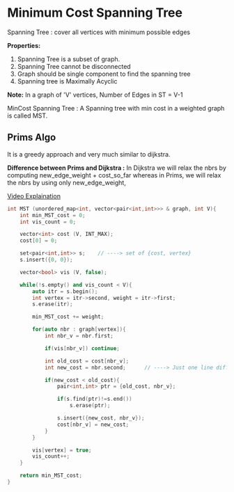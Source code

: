 # Minimum Cost Spanning Tree

Spanning Tree : cover all vertices with minimum possible edges

**Properties:**
1. Spanning Tree is a subset of graph.
2. Spanning Tree cannot be disconnected
3. Graph should be single component to find the spanning tree
4. Spanning tree is Maximally Acyclic

**Note:** In a graph of 'V' vertices, Number of Edges in ST = V-1

MinCost Spanning Tree : A Spanning tree with min cost in a weighted graph is called MST.

## Prims Algo

It is a greedy approach and very much similar to dijkstra.

**Difference between Prims and Dijkstra :** In Dijkstra we will relax the nbrs by computing new_edge_weight + cost_so_far whereas in Prims, we will relax the nbrs by using only new_edge_weight,

[Video Explaination](https://www.youtube.com/watch?v=Z_yuwfriWAw)

```cpp
int MST (unordered_map<int, vector<pair<int,int>>> & graph, int V){
    int min_MST_cost = 0;
    int vis_count = 0;

    vector<int> cost (V, INT_MAX);
    cost[0] = 0;

    set<pair<int,int>> s;    // ----> set of {cost, vertex}
    s.insert({0, 0});

    vector<bool> vis (V, false); 

    while(!s.empty() and vis_count < V){
        auto itr = s.begin();
        int vertex = itr->second, weight = itr->first; 
        s.erase(itr);

        min_MST_cost += weight;

        for(auto nbr : graph[vertex]){
            int nbr_v = nbr.first;

            if(vis[nbr_v]) continue;

            int old_cost = cost[nbr_v];
            int new_cost = nbr.second;      // ----> Just one line difference between dijkstra and prims algo 

            if(new_cost < old_cost){
                pair<int,int> ptr = {old_cost, nbr_v};

                if(s.find(ptr)!=s.end())
                    s.erase(ptr);

                s.insert({new_cost, nbr_v});
                cost[nbr_v] = new_cost;
            }
        }

        vis[vertex] = true;
        vis_count++;
    }

    return min_MST_cost;
}
```
